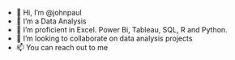 - 👋 Hi, I’m @johnpaul
- 👀 I’m a Data Analysis
- 🌱 I’m proficient in Excel. Power Bi, Tableau, SQL, R and Python.
- 💞️ I’m looking to collaborate on data analysis projects
- 📫 You can reach out to me

<!---
johnpall/johnpall is a ✨ special ✨ repository because its `README.md` (this file) appears on your GitHub profile.
You can click the Preview link to take a look at your changes.
--->
